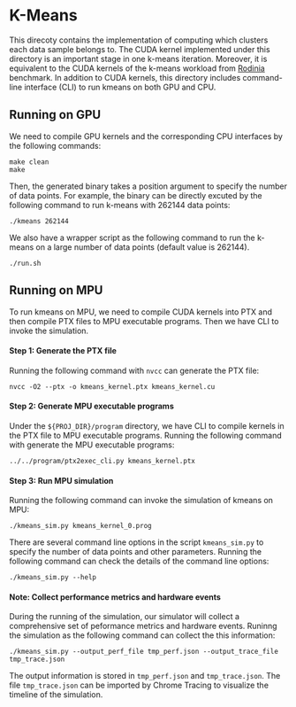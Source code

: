 # K-Means

This direcoty contains the implementation of computing which clusters each data sample belongs to.
The CUDA kernel implemented under this directory is an important stage in one k-means iteration.
Moreover, it is equivalent to the CUDA kernels of the k-means workload from [Rodinia](https://rodinia.cs.virginia.edu/) benchmark. 
In addition to CUDA kernels, this directory includes command-line interface (CLI) to run kmeans on both GPU and CPU.

## Running on GPU

We need to compile GPU kernels and the corresponding CPU interfaces by the following commands:

```
make clean
make
```

Then, the generated binary takes a position argument to specify the number of data points. 
For example, the binary can be directly excuted by the following command to run k-means with 262144 data points:

```
./kmeans 262144
```

We also have a wrapper script as the following command to run the k-means on a large number of data points (default value is 262144). 

```
./run.sh
```

## Running on MPU

To run kmeans on MPU, we need to compile CUDA kernels into PTX and then compile PTX files to MPU executable programs. 
Then we have CLI to invoke the simulation. 

#### Step 1: Generate the PTX file

Running the following command with ```nvcc``` can generate the PTX file:

```
nvcc -O2 --ptx -o kmeans_kernel.ptx kmeans_kernel.cu 
```

#### Step 2: Generate MPU executable programs

Under the ```${PROJ_DIR}/program``` directory, we have CLI to compile kernels in the PTX file to MPU executable programs. 
Running the following command with generate the MPU executable programs:

```
../../program/ptx2exec_cli.py kmeans_kernel.ptx
```

#### Step 3: Run MPU simulation

Running the following command can invoke the simulation of kmeans on MPU:
```
./kmeans_sim.py kmeans_kernel_0.prog
```

There are several command line options in the script ```kmeans_sim.py``` to specify the number of data points and other parameters.
Running the following command can check the details of the command line options:

```
./kmeans_sim.py --help
```

#### Note: Collect performance metrics and hardware events

During the running of the simulation, our simulator will collect a comprehensive set of peformance metrics and hardware events. 
Runinng the simulation as the following command can collect the this information:

```
./kmeans_sim.py --output_perf_file tmp_perf.json --output_trace_file tmp_trace.json
```

The output information is stored in ```tmp_perf.json``` and ```tmp_trace.json```. 
The file ```tmp_trace.json``` can be imported by Chrome Tracing to visualize the timeline of the simulation.
